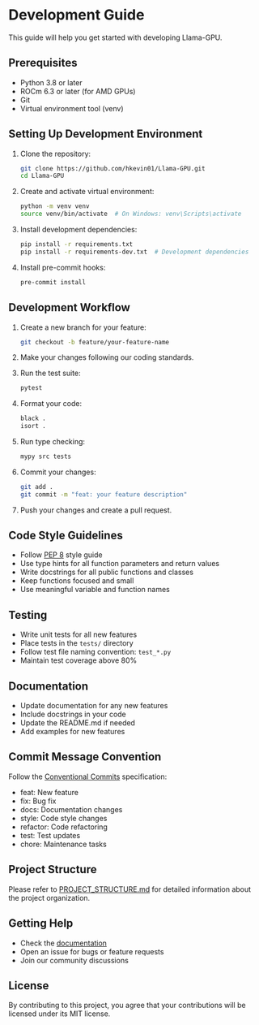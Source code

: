 # Development Guide

This guide will help you get started with developing Llama-GPU.

## Prerequisites

- Python 3.8 or later
- ROCm 6.3 or later (for AMD GPUs)
- Git
- Virtual environment tool (venv)

## Setting Up Development Environment

1. Clone the repository:

   ```bash
   git clone https://github.com/hkevin01/Llama-GPU.git
   cd Llama-GPU
   ```

2. Create and activate virtual environment:

   ```bash
   python -m venv venv
   source venv/bin/activate  # On Windows: venv\Scripts\activate
   ```

3. Install development dependencies:

   ```bash
   pip install -r requirements.txt
   pip install -r requirements-dev.txt  # Development dependencies
   ```

4. Install pre-commit hooks:

   ```bash
   pre-commit install
   ```

## Development Workflow

1. Create a new branch for your feature:

   ```bash
   git checkout -b feature/your-feature-name
   ```

2. Make your changes following our coding standards.

3. Run the test suite:

   ```bash
   pytest
   ```

4. Format your code:

   ```bash
   black .
   isort .
   ```

5. Run type checking:

   ```bash
   mypy src tests
   ```

6. Commit your changes:

   ```bash
   git add .
   git commit -m "feat: your feature description"
   ```

7. Push your changes and create a pull request.

## Code Style Guidelines

- Follow [PEP 8](https://pep8.org/) style guide
- Use type hints for all function parameters and return values
- Write docstrings for all public functions and classes
- Keep functions focused and small
- Use meaningful variable and function names

## Testing

- Write unit tests for all new features
- Place tests in the `tests/` directory
- Follow test file naming convention: `test_*.py`
- Maintain test coverage above 80%

## Documentation

- Update documentation for any new features
- Include docstrings in your code
- Update the README.md if needed
- Add examples for new features

## Commit Message Convention

Follow the [Conventional Commits](https://www.conventionalcommits.org/) specification:

- feat: New feature
- fix: Bug fix
- docs: Documentation changes
- style: Code style changes
- refactor: Code refactoring
- test: Test updates
- chore: Maintenance tasks

## Project Structure

Please refer to [PROJECT_STRUCTURE.md](PROJECT_STRUCTURE.md) for detailed information about the project organization.

## Getting Help

- Check the [documentation](docs/)
- Open an issue for bugs or feature requests
- Join our community discussions

## License

By contributing to this project, you agree that your contributions will be licensed under its MIT license.
